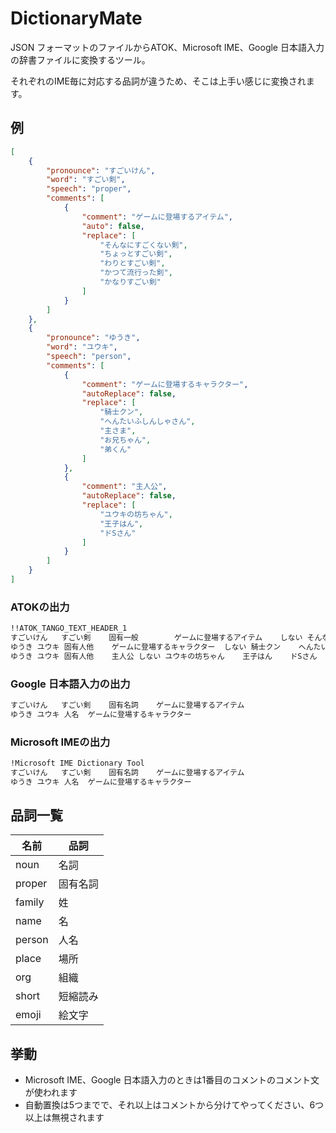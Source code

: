 # DictionaryMate

JSON フォーマットのファイルからATOK、Microsoft IME、Google 日本語入力の辞書ファイルに変換するツール。

それぞれのIME毎に対応する品詞が違うため、そこは上手い感じに変換されます。

## 例

```json
[
    {
        "pronounce": "すごいけん",
        "word": "すごい剣",
        "speech": "proper",
        "comments": [ 
            {
                "comment": "ゲームに登場するアイテム",
                "auto": false,
                "replace": [
                    "そんなにすごくない剣",
                    "ちょっとすごい剣",
                    "わりとすごい剣",
                    "かつて流行った剣",
                    "かなりすごい剣"
                ]
            }
        ]
    },
    {
        "pronounce": "ゆうき",
        "word": "ユウキ",
        "speech": "person",
        "comments": [
            {
                "comment": "ゲームに登場するキャラクター",
                "autoReplace": false,
                "replace": [
                    "騎士クン",
                    "へんたいふしんしゃさん",
                    "主さま",
                    "お兄ちゃん",
                    "弟くん"
                ]
            },
            {
                "comment": "主人公",
                "autoReplace": false,
                "replace": [
                    "ユウキの坊ちゃん",
                    "王子はん",
                    "ドSさん"
                ]
            }
        ]
    }
]
```

### ATOKの出力
```txt
!!ATOK_TANGO_TEXT_HEADER_1
すごいけん	すごい剣	固有一般		ゲームに登場するアイテム	しない	そんなにすごくない剣	ちょっとすごい剣	わりとすごい剣	かつて流行った剣	かなりすごい剣
ゆうき	ユウキ	固有人他	ゲームに登場するキャラクター	しない	騎士クン	へんたいふしんしゃさん	主さま	お兄ちゃん	弟くん
ゆうき	ユウキ	固有人他	主人公	しない	ユウキの坊ちゃん	王子はん	ドSさん
```

### Google 日本語入力の出力
```txt
すごいけん	すごい剣	固有名詞	ゲームに登場するアイテム
ゆうき	ユウキ	人名	ゲームに登場するキャラクター
```

### Microsoft IMEの出力
```txt
!Microsoft IME Dictionary Tool
すごいけん	すごい剣	固有名詞	ゲームに登場するアイテム
ゆうき	ユウキ	人名	ゲームに登場するキャラクター
```

## 品詞一覧

| 名前 | 品詞 |
| ---- | ---- |
| noun | 名詞 |
| proper | 固有名詞 |
| family | 姓 |
| name | 名 |
| person | 人名 |
| place | 場所 |
| org | 組織 |
| short | 短縮読み |
| emoji | 絵文字 | 

## 挙動

- Microsoft IME、Google 日本語入力のときは1番目のコメントのコメント文が使われます
- 自動置換は5つまでで、それ以上はコメントから分けてやってください、6つ以上は無視されます
